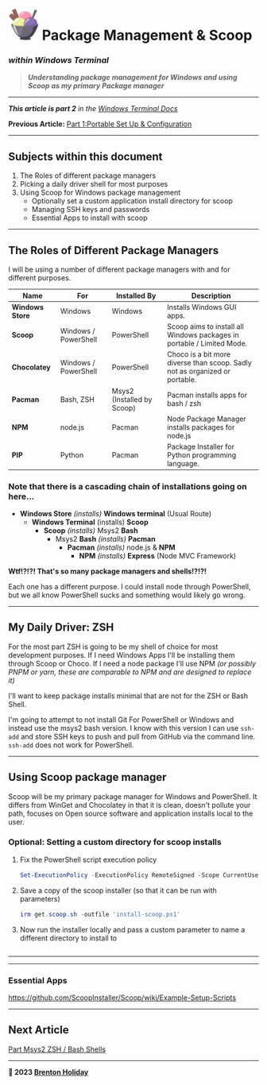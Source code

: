 # ![Scoop Icon](https://raw.githubusercontent.com/8rents/_/i/h1/scoop.png) Package Management & Scoop 

### *within Windows Terminal*

>  ***Understanding package management for Windows and using Scoop as my primary Package manager***

---

***This article is part 2** in the [Windows Terminal Docs](..README.md)*

**Previous Article:** [Part 1:Portable Set Up & Configuration](01-portable-setup-configs)

---

## Subjects within this document

1. The Roles of different package managers
2. Picking a daily driver shell for most purposes
3. Using Scoop for Windows package management
   - Optionally set a custom application install directory for scoop
   - Managing SSH keys and passwords
   - Essential Apps to install with scoop

---

## The Roles of Different Package Managers

I will be using a number of different package managers with and for different purposes.

| Name              | For                  | Installed By               | Description                                                  |
| ----------------- | -------------------- | -------------------------- | ------------------------------------------------------------ |
| **Windows Store** | Windows              | Windows                    | Installs Windows GUI apps.                                   |
| **Scoop**         | Windows / PowerShell | PowerShell                 | Scoop aims to install all Windows packages in portable / Limited Mode. |
| **Chocolatey**    | Windows / PowerShell | PowerShell                 | Choco is a bit more diverse than scoop. Sadly not as organized or portable. |
| **Pacman**        | Bash, ZSH            | Msys2 (Installed by Scoop) | Pacman installs apps for bash / zsh                          |
| **NPM**           | node.js              | Pacman                     | Node Package Manager installs packages for node.js           |
| **PIP**           | Python               | Pacman                     | Package Installer for Python programming language.           |

### Note that there is a cascading chain of installations going on here...

- **Windows Store** *(installs)* **Windows terminal** (Usual Route)
  - **Windows Terminal** (installs) **Scoop**
    - **Scoop** *(installs)* Msys2 **Bash**
      - Msys2 **Bash** *(installs)* **Pacman**
        - **Pacman** *(installs)* node.js & **NPM**
          - **NPM** *(installs)* **Express** (Node MVC Framework) 

**Wtf!?!?!  That's so many package managers and shells!?!?!** 

Each one has a different purpose. I could install node through PowerShell, but we all know PowerShell sucks and something would likely go wrong.

---

## My Daily Driver: ZSH

For the most part ZSH is going to be my shell of choice for most development purposes. If I need Windows Apps I'll be installing them through Scoop or Choco. If I need a node package I'll use NPM  *(or possibly PNPM or yarn, these are comparable to NPM and are designed to replace it)*

I'll want to keep package installs minimal that are not for the ZSH or Bash Shell.

I'm going to attempt to not install Git For PowerShell or Windows and instead use the msys2 bash version. I know with this version I can use `ssh-add` and store SSH keys to push and pull from GitHub via the command line. `ssh-add` does not work for PowerShell.

---

## Using Scoop package manager

Scoop will be my primary package manager for Windows and PowerShell. It differs from WinGet and Chocolatey in that it is clean, doesn't pollute your path, focuses on Open source software and application installs local to the user.

### Optional: Setting a custom directory for scoop installs 

1. Fix the PowerShell script execution policy

   ```powershell
   Set-ExecutionPolicy -ExecutionPolicy RemoteSigned -Scope CurrentUser
   ```

2. Save a copy of the scoop installer (so that it can be run with parameters)

   ```powershell
   irm get.scoop.sh -outfile 'install-scoop.ps1'
   ```

3. Now run the installer locally and pass a custom parameter to name a different directory to install to

   ```
   
   ```

---



---

### Essential Apps

https://github.com/ScoopInstaller/Scoop/wiki/Example-Setup-Scripts

---

## Next Article

[Part Msys2 ZSH / Bash Shells](03-msys2-bash-zsh-shells)

---

**🤍 2023 [Brenton Holiday](https://brenton.holiday)**